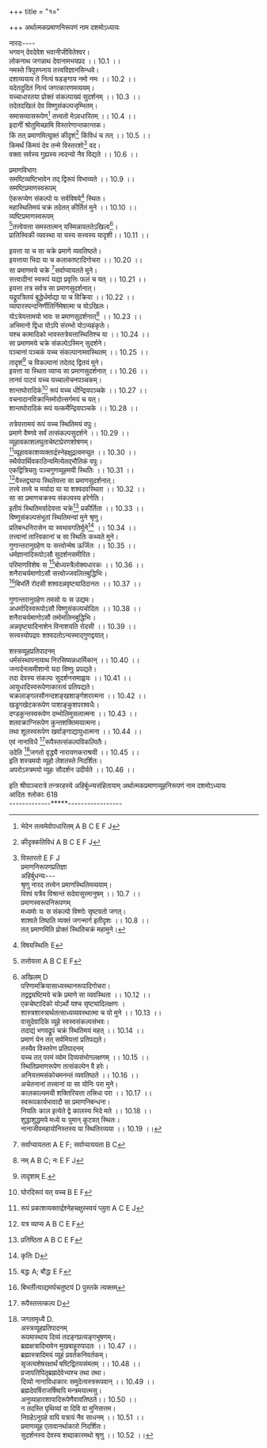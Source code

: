 +++
title = "१०"

+++
अर्थात्मकप्रमाणनिरूपणं नाम दशमोऽध्यायः  
  
नारदः----  
भगवन् देवदेवेश भवानीजीवितेश्वर।  
लोकनाथ जगन्नाथ देवानामभयप्रद ।। 10.1 ।।  
नमस्ते त्रिपुरुघ्नाय तत्त्वविज्ञानसिन्धवे।  
दशाव्ययाय ते नित्यं षडङ्गाय नमो नमः ।। 10.2 ।।  
यदेतदुदितं नित्यं जगत्कारणमव्ययम्।  
यच्चाधारतया प्रोक्तं संकल्पाख्यं सुदर्शनम् ।। 10.3 ।।  
तदेतदखिलं देव विष्णुसंकल्पजृम्भितम्।  
समासव्यासरूपेण[^1] तत्त्वतो मेऽवधारितम् ।। 10.4 ।।  
इदानीं श्रोतुमिच्छामि विस्तरेणान्तकान्तक।  
किं तत् प्रमाणमित्युक्तं कीदृशं[^2] किंविधं च तत् ।। 10.5 ।।  
किमर्थं किंमयं देव तन्मे विस्तरशो[^3] वद।  
वक्ता सर्वस्य गुह्यस्य त्वदन्यो नैव विद्यते ।। 10.6 ।।  

[^1]: भेदेन तत्वमेवोपधारितम् A B C E F J  

[^2]: कीदृक्कतिविधं A B C E F J  

[^3]: विस्तरतो E F J  
प्रमाणनिरूपणप्रतिज्ञा  
अहिर्बुधन्यः---  
श्रृणु नारद तत्त्वेन प्रमाणस्थितिमव्ययाम्।  
विश्वं यत्रैव [^4]विश्रान्तं सदेवासुरमानुषम्[^5] ।। 10.7 ।।  
प्रमाणस्वरूपनिरूपणम्  
मध्यमोः यः स संकल्पो विष्णोः सृष्टवतो जगत्।  
शाश्वते [^6]तिष्ठति व्यक्तं जगन्मार्ग इतीदृशः[^7] ।। 10.8 ।।  
तत् प्रमाणमिति प्रोक्तं स्थितिचक्रं महामुने।  
  
प्रमाणविभागः  
समष्टिव्यष्टिभावेन तद् द्विरूपं विभाव्यते ।। 10.9 ।।  
समष्टिप्रमाणस्वरूपम्  
ऐकरूप्येण संकल्पो यः सर्वविषये[^8] स्थितः।  
महास्थितिमयं चक्रं तदेतत् कीर्तितं मुने ।। 10.10 ।।  
व्यष्टिप्रमाणस्वरूपम्  
[^9]तत्त्वेयत्ता समस्तात्मन् यस्मिन्नायततेऽखिला[^10]।  
प्रातिस्विकी व्यवस्था या यस्य सत्त्वस्य यादृशी।। 10.11 ।।  

[^4]: विस्वस्तम् D  

[^5]: मानवम् D  

[^6]: तिष्ठतु D J  

[^7]: इतीदृशम् A B C D E F J  

[^8]: विषयस्थितिः E  

[^9]: तत्तोयत्ता A B C E F  

[^10]: अखिलम् D  
[^11]परिणामक्रियासाध्यस्थानरूपादिगोचरा।  
तद्वद्व्यष्टिमये चक्रे प्रमाणे सा व्यवस्थिता ।। 10.12 ।।  
एकचेष्टादिको योऽर्थो यश्च सृष्ट्यादिलक्षणः ।  
शास्त्रशास्त्रार्थतत्साध्यव्यवस्थात्मा च यो मुने ।। 10.13 ।।  
वासुदेवादिके व्यूहे स्वस्वसंकल्पसंभवः।  
तदाद्यं भगवद्रूपं चक्रं स्थितिमयं महत् ।। 10.14 ।।  
प्रमाणं येन तत् सर्वमियत्तां प्रतिपद्यते।  
तस्यैव विस्तरेण प्रतिपादनम्  
यच्च तत् परमं व्योम दिव्यसंभोगलक्षणम् ।। 10.15 ।।  
स्थितिप्रमाणरूपेण तत्संकल्पेन वै हरेः।  
अनियत्तमसंकोचमनन्तं व्यवतिष्ठते ।। 10.16 ।।  
[^12]अचेतनानां तत्त्वानां या सा योनिः परा मुने।  
कालकाल्यमयी शक्तिरियत्ता तत्त्रिधा परा ।। 10.17 ।।  
स्वरूपकार्यभावादौ सा प्रमाणनिबन्धना।  
नियतिः काल इत्येते द्वे [^13]कालस्य भिदे मते ।। 10.18 ।।  
शुद्धाशुद्धमये मध्ये यः पुमान् कूटवत् स्थितः।  
नानाजीवमहायोनिस्तस्य या स्थितिरव्यया ।। 10.19 ।।  

[^11]: परिणामक्रियाङ्गस्य A B C J  

[^12]: अचेतनानामित्यादिकं श्लोकद्वयं D पुस्तके ``प्रमाणे व्यवतिष्ठते(श्लो.20) इत्येतदनन्तरं दृश्यते।  

[^13]: कालस्यापि हि ते मते A B C E F  
  
इयत्ता या च सा चक्रे प्रमाणे व्यवतिष्ठते।  
इयत्ताया भिदा या च कलाकाष्टादिगोचरा ।। 10.20 ।।  
सा प्रमाणमये चक्रे [^14]सर्वाप्यायतते मुने।  
सत्त्वादीनां स्वरूपं यद्या प्रवृत्तिः फलं च यत् ।। 10.21 ।।  
इयत्ता तत्र सर्वत्र सा प्रमाणसुदर्शनात्।  
यद्रूपत्रितयं बुद्धेर्धर्माद्या या च विक्रिया ।। 10.22 ।।  
व्यापारस्पन्दनिर्णीतिर्निमेषात्मा च योऽखिलः।  
योऽत्रेयत्तामयो भावः स प्रमाणसुदर्शनात्[^15] ।। 10.23 ।।  
अभिमानो द्विधा योऽपि संरम्भो योऽप्यहंकृतेः।  
यश्च कामादिको भावस्तत्रेयत्तास्थितिश्च या ।। 10.24 ।।  
सा प्रमाणमये चक्रे संकल्पेऽस्मिन् सुदर्शने।  
पञ्चानां पञ्चकं यच्च संकल्पानामवस्थितम् ।। 10.25 ।।  
तादृशं[^16] च विकल्पानां तदेतद् द्वितयं मुने।  
इयत्ता या स्थिता व्याप्य सा प्रमाणसुदर्शनात् ।। 10.26 ।।  
तानवं पाटवं यच्च यच्चालोचनपञ्चकम्।  
शान्तघोरादिकं[^17] रूपं यच्च धीन्द्रियपञ्चके ।। 10.27 ।।  
वचनादानविक्रान्तिमोदोत्सर्गमयं च यत्।  
शान्तघोरादिकं रूपं यत्कर्मेन्द्रियपञ्चके ।। 10.28 ।।  

[^14]: सर्वाप्यायतता A E F; सर्वाप्याययता B C  

[^15]: नम् A B C; नः E F J  

[^16]: तादृशाम् E.  

[^17]: घोरदिरूपं यत् यच्च B E F  
  
तत्रेयत्तामयं रूपं यच्च स्थितिमयं वपुः।  
प्रमाणे वैष्णवे सर्वं तत्संकल्पसुदर्शने ।। 10.29 ।।  
व्यूहावकाशलघुताचेष्टाप्रेरणशोषणम्।  
[^18]व्यूहावकाशव्यक्तार्द्रस्नेहक्षुद्रत्वमप्युत ।। 10.30 ।।  
स्थैर्यपार्थिवकाठिन्यमित्येतद्भौतिकं वपुः।  
एकद्वित्रिचतुः पञ्चगुणव्यूहमयी स्थितिः ।। 10.31 ।।  
[^19]यैस्तद्व्याप्य स्थितेयत्ता सा प्रमाणसुदर्शनात्।  
तत्त्वे तत्त्वे च मर्यादा या या शश्वदवस्थिता ।। 10.32 ।।  
सा सा प्रमाणचक्रस्य संकल्पस्य हरेर्गतिः।  
इतीयं स्थितिमर्यादेयत्ता चक्रे[^20] प्रकीर्तिता ।। 10.33 ।।  
विष्णुसंकल्पसंभूतां स्थितिमन्यां मुने श्रृणु।  
प्रतिबन्धनिरासेन या स्वभावगतिर्मुने[^21] ।। 10.34 ।।  
तत्त्वानां तात्त्विकानां च सा स्थितिः कथ्यते मुने।  
गुणान्तरानुग्रहेण यः सत्त्वोन्मेष ऊर्जितः ।। 10.35 ।।  
धर्मज्ञानादिरूपोऽसौ सुदर्शनसमीरितः।  
परिमाणविशेषः स [^22]बोध्यस्त्रैलोक्यधारकः ।। 10.36 ।।  
शनैराचर्यमाणोऽसौ सत्त्वोज्जवलितबुद्धिभिः।  
[^23]बिभर्ति रोदसी शश्वदन्नवृष्ट्यादिदानतः ।। 10.37 ।।  

[^18]: रूपं प्रकाशव्यक्तार्द्रश्नेहचक्षुस्स्वयं प्लुता A C E J  

[^19]: यत्र व्याप्य A B C E F  

[^20]: प्रतिष्ठिता A B C E F  

[^21]: कृतिः D  

[^22]: बद्धः A; बौद्धः E F  

[^23]: बिभर्तीत्याद्यमर्घचतुष्टयं D पुस्तके त्यक्तम्  
  
गुणान्तरानुग्रहेण तमसो यः स उद्यमः।  
अधर्मादिस्वरूपोऽसौ विष्णुसंकल्पचोदितः ।। 10.38 ।।  
शनैराचर्यमाणोऽसौ तमोमलिनबुद्धिभिः।  
अन्नवृष्ट्यादिनाशेन विनाशयति रोदसी ।। 10.39 ।।  
सत्त्वस्योपद्रवः शश्वदतोऽन्यस्माद्गुणद्वयात्।  
  
शस्त्रव्यूहप्रतिपादनम्  
धर्मसंस्थापनायाथ निरसिष्यन्नधार्मिकान् ।। 10.40 ।।  
जनार्दनत्वमीशानो यदा विष्णुः प्रपद्यते।  
तदा देवस्य संकल्पः सुदर्शनसमाह्वयः ।। 10.41 ।।  
आयुधादिस्वरूपेणाकारत्वं प्रतिपद्यते।  
चक्रलाङ्गलसौनन्दशङ्खशार्ङ्गशरात्मना ।। 10.42 ।।  
खडूगखेटकरूपेण पाशाङ्कुशपरश्वधैः।  
दण्डकुन्तस्वरूपेण दम्भोलिमुसलात्मना ।। 10.43 ।।  
शतवक्राग्निरूपेण कुन्तशक्तिमयात्मना।  
तथा शूलस्वरूपेण खर्वाङ्गाद्यायुधात्मना ।। 10.44 ।।  
एवं नानाविधै [^24]रूपैस्तत्संकल्पविकल्पितैः।  
उदेति [^25]जगतो वृद्ध्यै नारायणकराश्रयी ।। 10.45 ।।  
इति शस्त्रमयो व्यूहो लेशतस्ते निदर्शितः।  
अपरोऽस्त्रमयो व्यूहः सौदर्शन उदीर्यते ।। 10.46 ।।  

[^24]:  रूपैस्तत्तत्कल्प D  

[^25]:  जगतामृध्यै D.  
अस्त्रव्यूहप्रतिपादनम्  
रूपमास्थाय दिव्यं तदङ्गप्रत्यङ्गभूषणम्।  
ब्रह्मक्षत्रादिभावेन मुखबाहूरुपादतः ।। 10.47 ।।  
ब्रह्मास्त्रादिमयं व्यूहं प्रवर्तकनिवर्तकम्।  
सृजत्यशेषरक्षार्थं षष्टिद्वितयसंमतम् ।। 10.48 ।।  
प्रजापतिपितृब्रह्मदेवेभ्यश्च तथा तथा।  
दिव्यो नानाविधाकारः समुदेत्यस्त्ररूपवान् ।। 10.49 ।।  
ब्रह्मदेवर्षिराजर्षिष्वपि मन्त्रमयात्मसु।  
अनुव्याहारशापादिरूपेणैवावतिष्ठते।। 10.50 ।।  
न तदस्ति पृथिव्यां वा दिवि वा मुनिसत्तम।  
निग्रहेऽनुग्रहे वापि यत्रायं नैव साधनम् ।। 10.51 ।।  
प्रमाणव्यूह एतावानर्थाकारो निदर्शितः।  
सुदर्शनस्य देवस्य शब्दाकारमथो श्रृणु ।। 10.52 ।।  
  
इति श्रीपाञ्चरात्रे तन्त्ररहस्ये अहिर्बुध्न्यसंहितायाम् अर्थात्मकप्रमाणव्यूहनिरूपणं नाम दशमोऽध्यायः  
आदितः श्लोकाः 618  
-------------*****-----------------